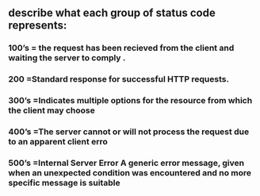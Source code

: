 
## describe what each group of status code represents:
### 100’s = the request has been recieved from the client and waiting the server to comply .
### 200 =Standard response for successful HTTP requests.
### 300’s =Indicates multiple options for the resource from which the client may choose 
### 400’s =The server cannot or will not process the request due to an apparent client erro
### 500’s =Internal Server Error A generic error message, given when an unexpected condition was encountered and no more specific message is suitable

